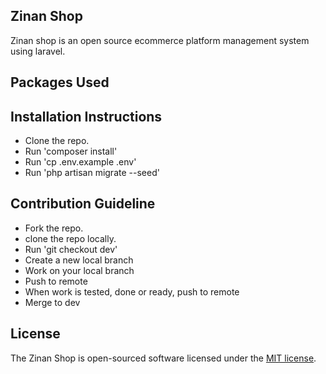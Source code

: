 ## Zinan Shop

Zinan shop is an open source ecommerce platform management system using laravel.


## Packages Used




## Installation Instructions

- Clone the repo.
- Run 'composer install'
- Run 'cp .env.example .env'
- Run 'php artisan migrate --seed'


## Contribution Guideline

- Fork the repo.
- clone the repo locally.
- Run 'git checkout dev'
- Create a new local branch
- Work on your local branch
- Push to remote
- When work is tested, done or ready, push to remote
- Merge to dev

## License

The Zinan Shop is open-sourced software licensed under the [MIT license](https://opensource.org/licenses/MIT).
